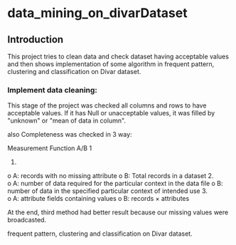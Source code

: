 # data_mining_on_divarDataset

## Introduction
This project tries to clean data and check dataset having acceptable values and then shows implementation of some algorithm in frequent pattern, clustering and classification on Divar dataset.

### Implement data cleaning:
This stage of the project was checked all columns and rows to have acceptable values. If it has Null or unacceptable values, it was filled by "unknown" or "mean of data in column".

also Completeness was checked in 3 way:

Measurement Function A/B 
1

1.	
o	A: records with no missing attribute
o	B: Total records in a dataset
2.	
o	A: number of data required for the particular context in the data file
o	B: number of data in the specified particular context of intended use
3.	
o	A: attribute fields containing values 
o	B: records × attributes


At the end, third method had better result because our missing values were broadcasted.


frequent pattern, 
clustering
and classification 
on Divar dataset.
